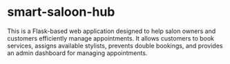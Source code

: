# smart-saloon-hub
This is a Flask-based web application designed to help salon owners and customers efficiently manage appointments. It allows customers to book services, assigns available stylists, prevents double bookings, and provides an admin dashboard for managing appointments.

